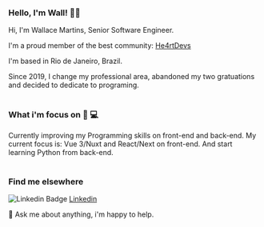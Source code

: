 ### Hello, I'm Wall! 🖖🏼

Hi, I'm Wallace Martins, Senior Software Engineer. 

I'm a proud member of the best community: [He4rtDevs](https://heartdevs.com/) 

I'm based in Rio de Janeiro, Brazil.

Since 2019, I change my professional area, abandoned my two gratuations and decided to dedicate to programing.<br><br>

### What i'm focus on 💁 💻

Currently improving my Programming skills on front-end and back-end. My current focus is: Vue 3/Nuxt and React/Next on front-end. And start learning Python from back-end.<br><br>

### Find me elsewhere

![Linkedin Badge](https://github.com/paulrobertlloyd/socialmediaicons/blob/main/linkedin-16x16.png?raw=true) [Linkedin](https://www.linkedin.com/in/wallmartins/)

💬 Ask me about anything, i'm happy to help.
